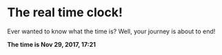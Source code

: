 # The real time clock!

Ever wanted to know what the time is? Well, your journey is about to end!

**The time is Nov 29, 2017, 17:21**